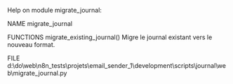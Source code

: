 Help on module migrate_journal:

NAME
    migrate_journal

FUNCTIONS
    migrate_existing_journal()
        Migre le journal existant vers le nouveau format.

FILE
    d:\do\web\n8n_tests\projets\email_sender_1\development\scripts\journal\web\migrate_journal.py


